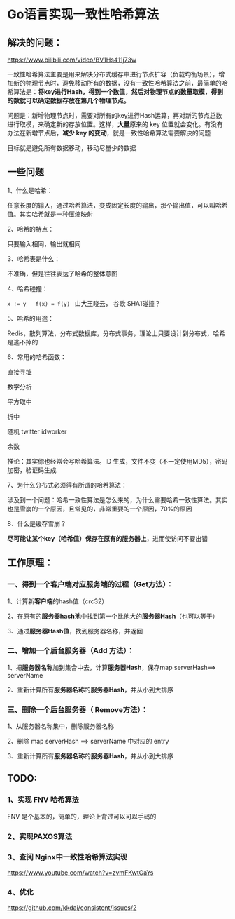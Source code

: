 # Go语言实现一致性哈希算法



## 解决的问题：

https://www.bilibili.com/video/BV1Hs411j73w

一致性哈希算法主要是用来解决分布式缓存中进行节点扩容（负载均衡场景），增加新的物理节点时，避免移动所有的数据，没有一致性哈希算法之前，最简单的哈希算法是：**将key进行Hash，得到一个数值，然后对物理节点的数量取模，得到的数就可以确定数据存放在第几个物理节点。**

问题是：新增物理节点时，需要对所有的key进行Hash运算，再对新的节点总数进行取模，来确定新的存放位置。这样，**大量**原来的 key 位置就会变化。有没有办法在新增节点后，**减少 key 的变动**，就是一致性哈希算法需要解决的问题

目标就是避免所有数据移动，移动尽量少的数据



## 一些问题

1、什么是哈希：

任意长度的输入，通过哈希算法，变成固定长度的输出，那个输出值，可以叫哈希值。其实哈希就是一种压缩映射

2、哈希的特点：

只要输入相同，输出就相同

3、哈希表是什么：

不准确，但是往往表达了哈希的整体意图

4、哈希碰撞：

`x != y   f(x) = f(y) `   山大王晓云， 谷歌 SHA1碰撞？

5、哈希的用途：

Redis，散列算法，分布式数据库，分布式事务，理论上只要设计到分布式，哈希是逃不掉的

6、常用的哈希函数：

直接寻址

数字分析

平方取中

折中

随机 twitter  idworker

余数

推论：其实你也经常会写哈希算法。ID 生成，文件不变（不一定使用MD5），密码加密，验证码生成

7、为什么分布式必须得有所谓的哈希算法：

涉及到一个问题：哈希一致性算法是怎么来的，为什么需要哈希一致性算法。其实也是雪崩的一个原因，且常见的，非常重要的一个原因，70%的原因

8、什么是缓存雪崩？

**尽可能让某个key（哈希值）保存在原有的服务器上**，进而使访问不要出错



## 工作原理：

### 一、得到一个客户端对应服务端的过程（Get方法）：

1、计算新**客户端**的hash值（crc32）

2、在原有的**服务器hash池**中找到第一个比他大的**服务器Hash**（也可以等于）

3、通过**服务器Hash值**，找到服务器名称，并返回



### 二、增加一个后台服务器（Add  方法）：

1、把**服务器名称**加到集合中去，计算**服务器Hash**，保存map  serverHash==> serverName

2、重新计算所有**服务器名称**的**服务器Hash**，并从小到大排序



### 三、删除一个后台服务器（ Remove方法）：

1、从服务器名称集中，删除服务器名称

2、删除 map  serverHash ==> serverName 中对应的 entry

3、重新计算所有**服务器名称**的**服务器Hash**，并从小到大排序





## TODO:

### 1、实现 FNV 哈希算法

FNV 是个基本的，简单的，理论上背过可以可以手码的

### 2、实现PAXOS算法

### 3、查阅 Nginx中一致性哈希算法实现

https://www.youtube.com/watch?v=zvmFKwtGaYs

### 4、优化

https://github.com/kkdai/consistent/issues/2